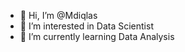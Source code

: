 - 👋 Hi, I’m @Mdiqlas
- 👀 I’m interested in Data Scientist
- 🌱 I’m currently learning Data Analysis



